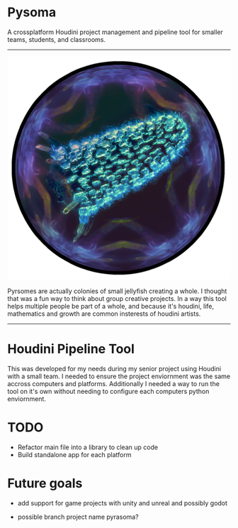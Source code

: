 # Pysoma
A crossplatform Houdini project management and pipeline tool for smaller teams, students, and classrooms.

---
![Pyrosome](./pysomaicon.png?raw=true "Pyrosome")

Pyrsomes are actually colonies of small jellyfish creating a whole. I thought that was a fun way to think about group creative projects. In a way this tool helps multiple people be part of a whole, and because it's houdini, life, mathematics and growth are common insterests of houdini artists.

---

# Houdini Pipeline Tool

This was developed for my needs during my senior project using Houdini with a small team. I needed to ensure the project enviornment was the same accross computers and platforms. Additionally I needed a way to run the tool on it's own without needing to configure each computers python enviornment.

# TODO

- Refactor main file into a library to clean up code
- Build standalone app for each platform

# Future goals
- add support for game projects with unity and unreal and possibly godot



- possible branch project name pyrasoma?
